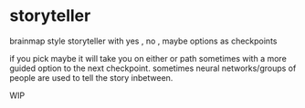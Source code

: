 # storyteller
brainmap style storyteller with yes , no , maybe options as checkpoints

if you pick maybe it will take you on either or path sometimes with a more guided option to the next checkpoint. sometimes neural networks/groups of people are used to tell the story inbetween.

WIP
